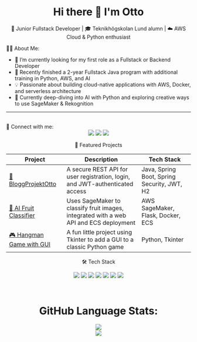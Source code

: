 <h1 align="center">Hi there 👋 I'm Otto</h1>

<p align="center">
  🚀 Junior Fullstack Developer | 🎓 Teknikhögskolan Lund alumn | ☁️ AWS Cloud & Python enthusiast
</p>

👨‍💻 About Me:

- 🔭 I’m currently looking for my first role as a Fullstack or Backend Developer  
- 🌱 Recently finished a 2-year Fullstack Java program with additional training in Python, AWS, and AI
- 💡 Passionate about building cloud-native applications with AWS, Docker, and serverless architecture
- 🎯 Currently deep-diving into AI with Python and exploring creative ways to use SageMaker & Rekognition

---
<br>
🔗 Connect with me:

<div align="center">
<a href="mailto:otto.arvidsson94@gmail.com"><img src="https://img.shields.io/badge/Gmail-D14836?style=for-the-badge&logo=gmail&logoColor=white"/></a>
<a href="https://www.linkedin.com/in/otto-arvidsson-1b87b2160/"/><img src="https://img.shields.io/badge/LinkedIn-0077B5?style=for-the-badge&logo=linkedin&logoColor=white"/></a>
<a href="https://fb.com/otto.arvidsson"><img src="https://img.shields.io/badge/Facebook-1877F2?style=for-the-badge&logo=facebook&logoColor=white"/></a>

💼 Featured Projects

| Project | Description | Tech Stack |
|--------|-------------|------------|
| [📰 BloggProjektOtto](https://github.com/Ottowski/BloggProject) | A secure REST API for user registration, login, and JWT-authenticated access | Java, Spring Boot, Spring Security, JWT, H2 |
| [🍊 AI Fruit Classifier](https://github.com/Ottowski/AI-Fruit-Classifier) | Uses SageMaker to classify fruit images, integrated with a web API and ECS deployment | AWS SageMaker, Flask, Docker, ECS |
| [🎮 Hangman Game with GUI](https://github.com/Ottowski/Hangman) | A fun little project using Tkinter to add a GUI to a classic Python game | Python, Tkinter |

🛠️ Tech Stack

<p align="center">
  <img src="https://img.shields.io/badge/Java-ED8B00?style=for-the-badge&logo=openjdk&logoColor=white"/>
  <img src="https://img.shields.io/badge/Python-3776AB?style=for-the-badge&logo=python&logoColor=white"/>
  <img src="https://img.shields.io/badge/AWS-232F3E?style=for-the-badge&logo=amazon-aws&logoColor=white"/>
  <img src="https://img.shields.io/badge/Docker-2496ED?style=for-the-badge&logo=docker&logoColor=white"/>
  <img src="https://img.shields.io/badge/JavaScript-F7DF1E?style=for-the-badge&logo=javascript&logoColor=black"/>
  <img src="https://img.shields.io/badge/Node.js-339933?style=for-the-badge&logo=nodedotjs&logoColor=white"/>
  <img src="https://img.shields.io/badge/React-61DAFB?style=for-the-badge&logo=react&logoColor=black"/>
</p>
 
</div>
<br/>
 
<div align="center">

<h1 align="center"> GitHub Language Stats: </h1>

<p align="center">
  <img src="https://github-readme-stats.vercel.app/api/top-langs/?username=Ottowski&theme=dark&hide_border=true&include_all_commits=true&count_private=true&layout=compact" />
  <br>
  <img src="https://github-readme-stats.vercel.app/api?username=Ottowski&theme=dark&hide_border=false&include_all_commits=true&count_private=true" />
</p>
